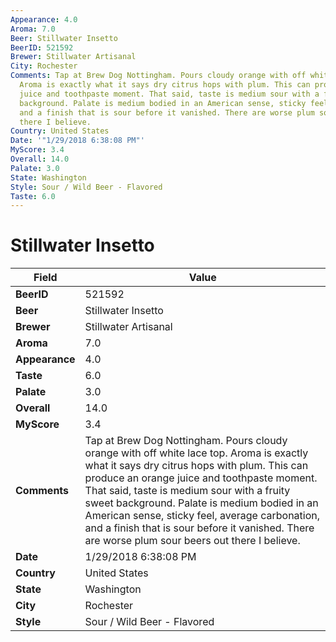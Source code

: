 ```yaml
---
Appearance: 4.0
Aroma: 7.0
Beer: Stillwater Insetto
BeerID: 521592
Brewer: Stillwater Artisanal
City: Rochester
Comments: Tap at Brew Dog Nottingham. Pours cloudy orange with off white lace top.
  Aroma is exactly what it says dry citrus hops with plum. This can produce an orange
  juice and toothpaste moment. That said, taste is medium sour with a fruity sweet
  background. Palate is medium bodied in an American sense, sticky feel, average carbonation,
  and a finish that is sour before it vanished. There are worse plum sour beers out
  there I believe.
Country: United States
Date: '"1/29/2018 6:38:08 PM"'
MyScore: 3.4
Overall: 14.0
Palate: 3.0
State: Washington
Style: Sour / Wild Beer - Flavored
Taste: 6.0
---
```


# Stillwater Insetto

| Field         | Value |
|---------------|-------|
| **BeerID** | 521592 |
| **Beer** | Stillwater Insetto |
| **Brewer** | Stillwater Artisanal |
| **Aroma** | 7.0 |
| **Appearance** | 4.0 |
| **Taste** | 6.0 |
| **Palate** | 3.0 |
| **Overall** | 14.0 |
| **MyScore** | 3.4 |
| **Comments** | Tap at Brew Dog Nottingham. Pours cloudy orange with off white lace top. Aroma is exactly what it says dry citrus hops with plum. This can produce an orange juice and toothpaste moment. That said, taste is medium sour with a fruity sweet background. Palate is medium bodied in an American sense, sticky feel, average carbonation, and a finish that is sour before it vanished. There are worse plum sour beers out there I believe. |
| **Date** | 1/29/2018 6:38:08 PM |
| **Country** | United States |
| **State** | Washington |
| **City** | Rochester |
| **Style** | Sour / Wild Beer - Flavored |
